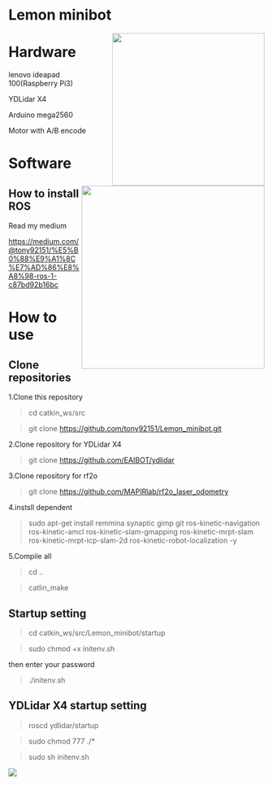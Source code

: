 # Lemon minibot

<img src="https://github.com/tony92151/Lemon_minibot/blob/master/image/IMG_3659.JPG" align="right" width="300"/>

<img src="https://github.com/tony92151/Lemon_minibot/blob/master/image/gazebo_home.png" align="right" width="360"/>

# Hardware

lenovo ideapad 100(Raspberry Pi3)

YDLidar X4

Arduino mega2560

Motor with A/B encode

# Software

## How to install ROS

Read my medium

https://medium.com/@tony92151/%E5%B0%88%E9%A1%8C%E7%AD%86%E8%A8%98-ros-1-c87bd92b16bc


# How to use

## Clone repositories

1.Clone this repository

> cd catkin_ws/src

> git clone https://github.com/tony92151/Lemon_minibot.git

2.Clone repository for YDLidar X4

> git clone https://github.com/EAIBOT/ydlidar

3.Clone repository for rf2o

> git clone https://github.com/MAPIRlab/rf2o_laser_odometry

4.instsll dependent

> sudo apt-get install remmina synaptic gimp git ros-kinetic-navigation ros-kinetic-amcl ros-kinetic-slam-gmapping ros-kinetic-mrpt-slam ros-kinetic-mrpt-icp-slam-2d ros-kinetic-robot-localization -y

5.Compile all

> cd ..

> catlin_make

## Startup setting

> cd catkin_ws/src/Lemon_minibot/startup

>sudo chmod +x initenv.sh

then enter your password

>./initenv.sh

## YDLidar X4 startup setting

> roscd ydlidar/startup

> sudo chmod 777 ./*

> sudo sh initenv.sh


[![](http://img.youtube.com/vi/WHaNt73xu4k/0.jpg)](http://www.youtube.com/watch?v=WHaNt73xu4k "demo video")
